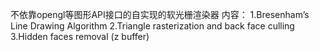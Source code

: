 不依靠opengl等图形API接口的自实现的软光栅渲染器
内容：
1.Bresenham’s Line Drawing Algorithm
2.Triangle rasterization and back face culling
3.Hidden faces removal (z buffer)